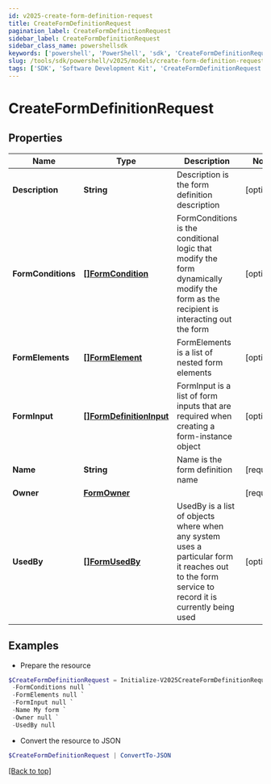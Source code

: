 ```yaml
---
id: v2025-create-form-definition-request
title: CreateFormDefinitionRequest
pagination_label: CreateFormDefinitionRequest
sidebar_label: CreateFormDefinitionRequest
sidebar_class_name: powershellsdk
keywords: ['powershell', 'PowerShell', 'sdk', 'CreateFormDefinitionRequest', 'V2025CreateFormDefinitionRequest'] 
slug: /tools/sdk/powershell/v2025/models/create-form-definition-request
tags: ['SDK', 'Software Development Kit', 'CreateFormDefinitionRequest', 'V2025CreateFormDefinitionRequest']
---
```



# CreateFormDefinitionRequest

## Properties

Name | Type | Description | Notes
------------ | ------------- | ------------- | -------------
**Description** | **String** | Description is the form definition description | [optional] 
**FormConditions** | [**[]FormCondition**](form-condition) | FormConditions is the conditional logic that modify the form dynamically modify the form as the recipient is interacting out the form | [optional] 
**FormElements** | [**[]FormElement**](form-element) | FormElements is a list of nested form elements | [optional] 
**FormInput** | [**[]FormDefinitionInput**](form-definition-input) | FormInput is a list of form inputs that are required when creating a form-instance object | [optional] 
**Name** | **String** | Name is the form definition name | [required]
**Owner** | [**FormOwner**](form-owner) |  | [required]
**UsedBy** | [**[]FormUsedBy**](form-used-by) | UsedBy is a list of objects where when any system uses a particular form it reaches out to the form service to record it is currently being used | [optional] 

## Examples

- Prepare the resource
```powershell
$CreateFormDefinitionRequest = Initialize-V2025CreateFormDefinitionRequest  -Description My form description `
 -FormConditions null `
 -FormElements null `
 -FormInput null `
 -Name My form `
 -Owner null `
 -UsedBy null
```

- Convert the resource to JSON
```powershell
$CreateFormDefinitionRequest | ConvertTo-JSON
```


[[Back to top]](#) 

